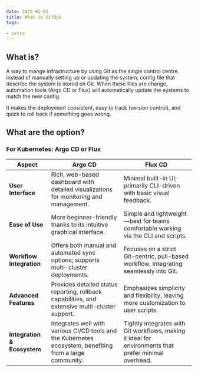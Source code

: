 ```yaml
---
date: 2025-02-01
title: What is GitOps
tags: 

- extra
---
```

## What is?

A way to mange infrastructure by using Git as the single control centre. Instead of manually setting up or updating the system, config file that describe the system is stored on Git. When these files are change, automation tools (Argo CD or Flux) will automatically update the systems to match the new config.

It makes the deployment consistent, easy to track (version control), and quick to roll back if something goes wrong.

## What are the option?

### For Kubernetes: Argo CD or Flux

|**Aspect**|**Argo CD**|**Flux CD**|
|---|---|---|
|**User Interface**|Rich, web-based dashboard with detailed visualizations for monitoring and management.|Minimal built-in UI; primarily CLI-driven with basic visual feedback.|
|**Ease of Use**|More beginner-friendly thanks to its intuitive graphical interface.|Simple and lightweight—best for teams comfortable working via the CLI and scripts.|
|**Workflow Integration**|Offers both manual and automated sync options; supports multi-cluster deployments.|Focuses on a strict Git-centric, pull-based workflow, integrating seamlessly into Git.|
|**Advanced Features**|Provides detailed status reporting, rollback capabilities, and extensive multi-cluster support.|Emphasizes simplicity and flexibility, leaving more customization to user scripts.|
|**Integration & Ecosystem**|Integrates well with various CI/CD tools and the Kubernetes ecosystem, benefiting from a large community.|Tightly integrates with Git workflows, making it ideal for environments that prefer minimal overhead.|
